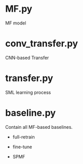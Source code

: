 
# MF.py 

MF model

# conv_transfer.py
CNN-based Transfer

# transfer.py
SML learning process

# baseline.py
Contain all MF-based baselines.
+ full-retrain
<!---
(`python baseline.py --method='full' --l2_u=1e-7 --l2_i=1e-7 --lr=1e-2 --epochs=100`)
note: epochs=20 can also get a comparable performance
-->
+ fine-tune
<!---
`python baseline.py --method='fine' --batch_size=64 --l2_u=0 --l2_i=0 --lr=1e-2 --epochs=5`
-->
+ SPMF
<!---
`python baseline.py --method='spmf' --batch_size=64  --l2_i=0.0 --l2_u=0.0, laten=64 --lr=0.01 --pool_size=7000`
-->

